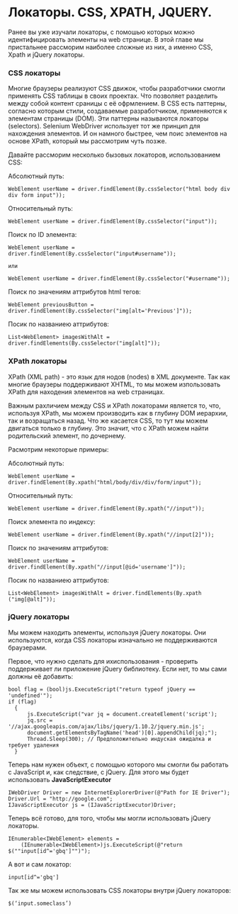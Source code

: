 # Локаторы. CSS, XPATH, JQUERY.
Ранее вы уже изучали локаторы, с помошью которых можно идентифицировать элементы на web странице. В этой главе мы пристальнее рассморим наиболее сложные из них, а именно CSS, Xpath и jQuery локаторы.

### CSS локаторы
Многие браузеры реализуют CSS движок, чтобы разработчики смогли применять CSS таблицы в своих проектах. Что позволяет разделить между собой контент сраницы с её офрмлением.
В CSS есть паттерны, согласно которым стили, создаваемые разработчиком, применяются к элементам страницы (DOM). Эти паттерны называются локаторы (selectors). Selenium WebDriver использует тот же принцип для нахождения элементов. И он намного быстрее, чем поис элементов на основе XPath, который мы рассмотрим чуть позже.

Давайте рассморим несколько бызовых локаторов, использованием CSS:

Абсолютный путь:

    WebElement userName = driver.findElement(By.cssSelector("html body div div form input"));

Относительный путь:

    WebElement userName = driver.findElement(By.cssSelector("input"));
    
Поиск по ID элемента:

    WebElement userName = driver.findElement(By.cssSelector("input#username"));
    
    или
    
    WebElement userName = driver.findElement(By.cssSelector("#username"));
    
Поиск по значениям аттрибутов html тегов:

    WebElement previousButton = driver.findElement(By.cssSelector("img[alt='Previous']"));

Посик по названиею аттрибутов:

    List<WebElement> imagesWithAlt = driver.findElements(By.cssSelector("img[alt]"));


### XPath локаторы

XPath (XML path) - это язык для нодов (nodes) в XML документе. Так как многие браузеры поддерживают XHTML, то мы можем изпользовать XPath для находения элементов на web страницах.

Важным рахличием между CSS и XPath локаторами является то, что, используя XPath, мы можем производить как в глубину DOM иерархии, так и возращаться назад. Что же касается CSS, то тут мы можем двигаться только в глубину. Это значит, что с XPath можем найти родительский элемент, по дочернему.

Расмотрим некоторые примеры:

Абсолютный путь:

    WebElement userName = driver.findElement(By.xpath("html/body/div/div/form/input"));

Относительный путь:

    WebElement userName = driver.findElement(By.xpath("//input"));
    
Поиск элемента по индексу:

    WebElement userName = driver.findElement(By.xpath("//input[2]"));
    
Поиск по значениям аттрибутов:

    WebElement userName = driver.findElement(By.xpath("//input[@id='username']"));
    
Посик по названиею аттрибутов:

    List<WebElement> imagesWithAlt = driver.findElements(By.xpath ("img[@alt]"));

### jQuery локаторы


Мы можем находить элементы, используя jQuery локаторы. Они используются, когда CSS локаторы
изначально не поддерживаются браузерами.

Первое, что нужно сделать для ихиспользования - проверить поддерживает ли приложение jQuery библиотеку. Если нет, то мы сами должны её добавить:

    bool flag = (bool)js.ExecuteScript("return typeof jQuery == 'undefined'");
    if (flag)
      {
          js.ExecuteScript("var jq = document.createElement('script');
          jq.src = '//ajax.googleapis.com/ajax/libs/jquery/1.10.2/jquery.min.js';
          document.getElementsByTagName('head')[0].appendChild(jq);");
          Thread.Sleep(300); // Предположительно индуская ожидалка и требует удаления
      }


Теперь нам нужен объект, с помощью которого мы смогли бы работать с JavaScript и, как следствие, с jQuery. Для этого мы будет использовать **JavaScriptExecutor**

    IWebDriver Driver = new InternetExplorerDriver(@"Path for IE Driver");
    Driver.Url = "http://google.com";            
    IJavaScriptExecutor js = (IJavaScriptExecutor)Driver;


Теперь всё готово, для того, чтобы мы могли использовать jQuery локаторы.

    IEnumerable<IWebElement> elements = 
        (IEnumerable<IWebElement>)js.ExecuteScript(@"return $(""input[id^='gbq']"")");

А вот и сам локатор:    

    input[id^='gbq']
    
Так же мы можем использовать CSS локаторы внутри jQuery локаторов:

    $(‘input.someclass’)
